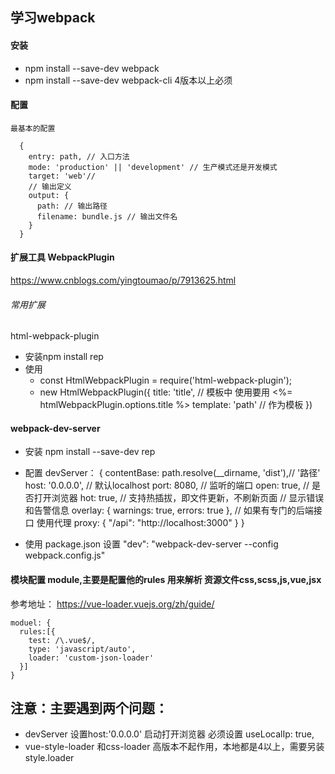 ## 学习webpack
#### 安装 
   -  npm install --save-dev webpack 
   -  npm install --save-dev webpack-cli 4版本以上必须
#### 配置
    最基本的配置 
```
  {
    entry: path, // 入口方法
    mode: 'production' || 'development' // 生产模式还是开发模式
    target: 'web'// 
    // 输出定义
    output: {
      path: // 输出路径
      filename: bundle.js // 输出文件名
    }
  }
```

#### 扩展工具 WebpackPlugin
https://www.cnblogs.com/yingtoumao/p/7913625.html

###### 常用扩展
html-webpack-plugin
  - 安装npm install rep
  - 使用  
    - const HtmlWebpackPlugin = require('html-webpack-plugin');
    - new HtmlWebpackPlugin({
      title: 'title', // 模板中 使用要用 <%= htmlWebpackPlugin.options.title %>
      template: 'path' // 作为模板
    })
#### webpack-dev-server
  - 安装 npm install --save-dev rep
  - 配置  devServer： {
    contentBase: path.resolve(__dirname, 'dist'),// '路径'
    host: '0.0.0.0', // 默认localhost
    port: 8080, // 监听的端口
    open: true, // 是否打开浏览器
    hot: true, // 支持热插拔，即文件更新，不刷新页面
    // 显示错误和告警信息
    overlay: {
      warnings: true,
      errors: true
    },
    // 如果有专门的后端接口 使用代理
    proxy: {
      "/api": "http://localhost:3000"
    }
  }

  - 使用 package.json 设置 "dev": "webpack-dev-server --config webpack.config.js"
#### 模块配置  module,主要是配置他的rules 用来解析 资源文件css,scss,js,vue,jsx 
  参考地址： https://vue-loader.vuejs.org/zh/guide/
```
moduel: {
  rules:[{
    test: /\.vue$/,
    type: 'javascript/auto',
    loader: 'custom-json-loader'
  }]
}
```


## 注意：主要遇到两个问题：
   - devServer 设置host:'0.0.0.0' 启动打开浏览器 必须设置 useLocalIp: true,
   - vue-style-loader 和css-loader 高版本不起作用，本地都是4以上，需要另装 style.loader


